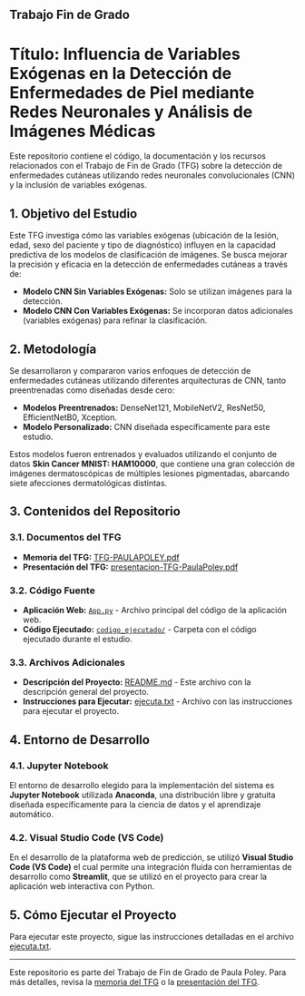 ## Trabajo Fin de Grado

# Título: Influencia de Variables Exógenas en la Detección de Enfermedades de Piel mediante Redes Neuronales y Análisis de Imágenes Médicas
Este repositorio contiene el código, la documentación y los recursos relacionados con el Trabajo de Fin de Grado (TFG) sobre la detección de enfermedades cutáneas utilizando redes neuronales convolucionales (CNN) y la inclusión de variables exógenas.

## 1. Objetivo del Estudio
Este TFG investiga cómo las variables exógenas (ubicación de la lesión, edad, sexo del paciente y tipo de diagnóstico) influyen en la capacidad predictiva de los modelos de clasificación de imágenes. Se busca mejorar la precisión y eficacia en la detección de enfermedades cutáneas a través de:

- **Modelo CNN Sin Variables Exógenas:** Solo se utilizan imágenes para la detección.
- **Modelo CNN Con Variables Exógenas:** Se incorporan datos adicionales (variables exógenas) para refinar la clasificación.


## 2. Metodología
Se desarrollaron y compararon varios enfoques de detección de enfermedades cutáneas utilizando diferentes arquitecturas de CNN, tanto preentrenadas como diseñadas desde cero:

- **Modelos Preentrenados:** DenseNet121, MobileNetV2, ResNet50, EfficientNetB0, Xception.
- **Modelo Personalizado:** CNN diseñada específicamente para este estudio.

Estos modelos fueron entrenados y evaluados utilizando el conjunto de datos **Skin Cancer MNIST: HAM10000**, que contiene una gran colección de imágenes dermatoscópicas de múltiples lesiones pigmentadas, abarcando siete afecciones dermatológicas distintas.

## 3. Contenidos del Repositorio
### 3.1. Documentos del TFG
- **Memoria del TFG:** [TFG-PAULAPOLEY.pdf](docs/TFG-PAULAPOLEY.pdf)
- **Presentación del TFG:** [presentacion-TFG-PaulaPoley.pdf](docs/presentacion-TFG-PaulaPoley.pdf)

### 3.2. Código Fuente
- **Aplicación Web:** [`App.py`](src/App.py) - Archivo principal del código de la aplicación web.
- **Código Ejecutado:** [`codigo_ejecutado/`](src/codigo_ejecutado/) - Carpeta con el código ejecutado durante el estudio.

### 3.3. Archivos Adicionales
- **Descripción del Proyecto:** [README.md](README.md) - Este archivo con la descripción general del proyecto.
- **Instrucciones para Ejecutar:** [ejecuta.txt](ejecuta.txt) - Archivo con las instrucciones para ejecutar el proyecto.


## 4. Entorno de Desarrollo
### 4.1. Jupyter Notebook

El entorno de desarrollo elegido para la implementación del sistema es **Jupyter Notebook** utilizada  **Anaconda**, una distribución libre y gratuita diseñada específicamente para la ciencia de datos y el aprendizaje automático.

### 4.2. Visual Studio Code (VS Code)
En el desarrollo de la plataforma web de predicción, se utilizó **Visual Studio Code (VS Code)** el cual permite una integración fluida con herramientas de desarrollo como **Streamlit**, que se utilizó en el proyecto para crear la aplicación web interactiva con Python. 


## 5. Cómo Ejecutar el Proyecto

Para ejecutar este proyecto, sigue las instrucciones detalladas en el archivo [ejecuta.txt](ejecuta.txt).

---

Este repositorio es parte del Trabajo de Fin de Grado de Paula Poley. Para más detalles, revisa la [memoria del TFG](docs/TFG-PAULAPOLEY.pdf) o la [presentación del TFG](docs/presentacion-TFG-PaulaPoley.pdf).


